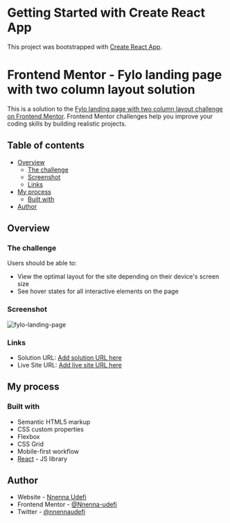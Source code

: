 # Getting Started with Create React App

This project was bootstrapped with [Create React App](https://github.com/facebook/create-react-app).

# Frontend Mentor - Fylo landing page with two column layout solution

This is a solution to the [Fylo landing page with two column layout challenge on Frontend Mentor](https://www.frontendmentor.io/challenges/fylo-landing-page-with-two-column-layout-5ca5ef041e82137ec91a50f5). Frontend Mentor challenges help you improve your coding skills by building realistic projects. 

## Table of contents

- [Overview](#overview)
  - [The challenge](#the-challenge)
  - [Screenshot](#screenshot)
  - [Links](#links)
- [My process](#my-process)
  - [Built with](#built-with)
- [Author](#author)


## Overview

### The challenge

Users should be able to:

- View the optimal layout for the site depending on their device's screen size
- See hover states for all interactive elements on the page

### Screenshot

![fylo-landing-page](https://user-images.githubusercontent.com/68693000/179363033-29f1336a-f761-4449-b814-1febf0e04658.png)

### Links

- Solution URL: [Add solution URL here](https://github.com/Nnenna-udefi/fylo)
- Live Site URL: [Add live site URL here](https://fylo-landing-page-mu-pink.vercel.app/)

## My process

### Built with

- Semantic HTML5 markup
- CSS custom properties
- Flexbox
- CSS Grid
- Mobile-first workflow
- [React](https://reactjs.org/) - JS library


## Author

- Website - [Nnenna Udefi](https://github.com/Nnenna-udefi)
- Frontend Mentor - [@Nnenna-udefi](https://www.frontendmentor.io/profile/Nnenna-udefi)
- Twitter - [@nnennaudefi](https://www.twitter.com/nnennaudefi)



